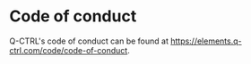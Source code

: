 # Code of conduct

Q-CTRL's code of conduct can be found at https://elements.q-ctrl.com/code/code-of-conduct.
